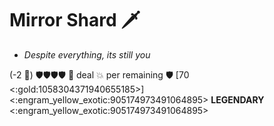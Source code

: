 # **Mirror Shard** 🗡️ 
- *Despite everything, its still you*

(-2 🔷) 🛡️🛡️🛡️🛡️ 🔀 deal 💥 per remaining 🛡️ [70 <:gold:1058304371940655185>]
<:engram_yellow_exotic:905174973491064895> __LEGENDARY__ <:engram_yellow_exotic:905174973491064895>

